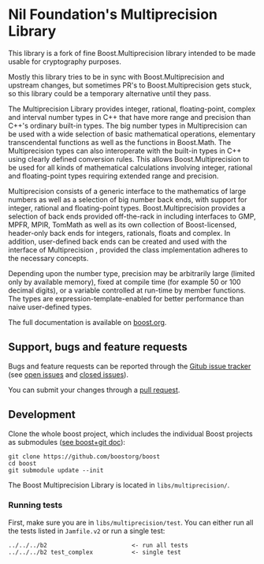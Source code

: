 Nil Foundation's Multiprecision Library
=======================================

This library is a fork of fine Boost.Multiprecision library intended to be made usable for cryptography purposes.

Mostly this library tries to be in sync with Boost.Multiprecision and upstream changes, but sometimes PR's to Boost.Multiprecision gets stuck, so this library could be a temporary alternative until they pass.

The Multiprecision Library provides integer, rational, floating-point, complex and interval number types in C++ that have more range and 
precision than C++'s ordinary built-in types. The big number types in Multiprecision can be used with a wide selection of basic 
mathematical operations, elementary transcendental functions as well as the functions in Boost.Math. The Multiprecision types can 
also interoperate with the built-in types in C++ using clearly defined conversion rules. This allows Boost.Multiprecision to be 
used for all kinds of mathematical calculations involving integer, rational and floating-point types requiring extended range and precision.

Multiprecision consists of a generic interface to the mathematics of large numbers as well as a selection of big number back ends, with 
support for integer, rational and floating-point types. Boost.Multiprecision provides a selection of back ends provided off-the-rack in 
including interfaces to GMP, MPFR, MPIR, TomMath as well as its own collection of Boost-licensed, header-only back ends for integers, 
rationals, floats and complex. In addition, user-defined back ends can be created and used with the interface of Multiprecision
, provided the class implementation adheres to the necessary concepts.

Depending upon the number type, precision may be arbitrarily large (limited only by available memory), fixed at compile time 
(for example 50 or 100 decimal digits), or a variable controlled at run-time by member functions. The types are expression-template-enabled 
for better performance than naive user-defined types. 

The full documentation is available on [boost.org](http://www.boost.org/doc/libs/release/libs/multiprecision/index.html).

## Support, bugs and feature requests ##

Bugs and feature requests can be reported through the [Gitub issue tracker](https://github.com/nilfoundation/multiprecision/issues)
(see [open issues](https://github.com/nilfoundation/multiprecision/issues) and
[closed issues](https://github.com/nilfoundation/multiprecision/issues?utf8=%E2%9C%93&q=is%3Aissue+is%3Aclosed)).

You can submit your changes through a [pull request](https://github.com/nilfoundation/multiprecision/pulls).

## Development ##

Clone the whole boost project, which includes the individual Boost projects as submodules ([see boost+git doc](https://github.com/boostorg/boost/wiki/Getting-Started)): 

    git clone https://github.com/boostorg/boost
    cd boost
    git submodule update --init

The Boost Multiprecision Library is located in `libs/multiprecision/`.

### Running tests ###
First, make sure you are in `libs/multiprecision/test`. 
You can either run all the tests listed in `Jamfile.v2` or run a single test:

    ../../../b2                        <- run all tests
    ../../../b2 test_complex           <- single test

